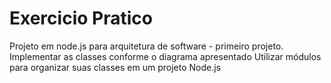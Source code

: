 # Exercicio Pratico
Projeto em node.js para arquitetura de software - primeiro projeto.
Implementar as classes conforme o diagrama apresentado
Utilizar módulos para organizar suas classes em um projeto Node.js
